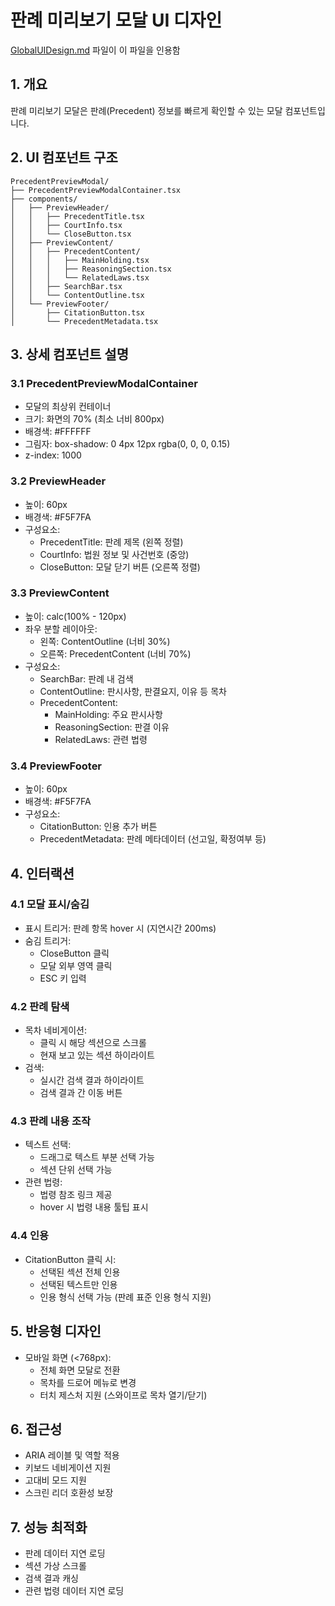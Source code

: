 # 판례 미리보기 모달 UI 디자인

[GlobalUIDesign.md](../../ui_structure/GlobalUIDesign.md) 파일이 이 파일을 인용함

## 1. 개요
판례 미리보기 모달은 판례(Precedent) 정보를 빠르게 확인할 수 있는 모달 컴포넌트입니다.

## 2. UI 컴포넌트 구조
```
PrecedentPreviewModal/
├── PrecedentPreviewModalContainer.tsx
├── components/
│   ├── PreviewHeader/
│   │   ├── PrecedentTitle.tsx
│   │   ├── CourtInfo.tsx
│   │   └── CloseButton.tsx
│   ├── PreviewContent/
│   │   ├── PrecedentContent/
│   │   │   ├── MainHolding.tsx
│   │   │   ├── ReasoningSection.tsx
│   │   │   └── RelatedLaws.tsx
│   │   ├── SearchBar.tsx
│   │   └── ContentOutline.tsx
│   └── PreviewFooter/
│       ├── CitationButton.tsx
│       └── PrecedentMetadata.tsx
```

## 3. 상세 컴포넌트 설명

### 3.1 PrecedentPreviewModalContainer
- 모달의 최상위 컨테이너
- 크기: 화면의 70% (최소 너비 800px)
- 배경색: #FFFFFF
- 그림자: box-shadow: 0 4px 12px rgba(0, 0, 0, 0.15)
- z-index: 1000

### 3.2 PreviewHeader
- 높이: 60px
- 배경색: #F5F7FA
- 구성요소:
  - PrecedentTitle: 판례 제목 (왼쪽 정렬)
  - CourtInfo: 법원 정보 및 사건번호 (중앙)
  - CloseButton: 모달 닫기 버튼 (오른쪽 정렬)

### 3.3 PreviewContent
- 높이: calc(100% - 120px)
- 좌우 분할 레이아웃:
  - 왼쪽: ContentOutline (너비 30%)
  - 오른쪽: PrecedentContent (너비 70%)
- 구성요소:
  - SearchBar: 판례 내 검색
  - ContentOutline: 판시사항, 판결요지, 이유 등 목차
  - PrecedentContent:
    - MainHolding: 주요 판시사항
    - ReasoningSection: 판결 이유
    - RelatedLaws: 관련 법령

### 3.4 PreviewFooter
- 높이: 60px
- 배경색: #F5F7FA
- 구성요소:
  - CitationButton: 인용 추가 버튼
  - PrecedentMetadata: 판례 메타데이터 (선고일, 확정여부 등)

## 4. 인터랙션

### 4.1 모달 표시/숨김
- 표시 트리거: 판례 항목 hover 시 (지연시간 200ms)
- 숨김 트리거:
  - CloseButton 클릭
  - 모달 외부 영역 클릭
  - ESC 키 입력

### 4.2 판례 탐색
- 목차 네비게이션:
  - 클릭 시 해당 섹션으로 스크롤
  - 현재 보고 있는 섹션 하이라이트
- 검색:
  - 실시간 검색 결과 하이라이트
  - 검색 결과 간 이동 버튼

### 4.3 판례 내용 조작
- 텍스트 선택:
  - 드래그로 텍스트 부분 선택 가능
  - 섹션 단위 선택 가능
- 관련 법령:
  - 법령 참조 링크 제공
  - hover 시 법령 내용 툴팁 표시

### 4.4 인용
- CitationButton 클릭 시:
  - 선택된 섹션 전체 인용
  - 선택된 텍스트만 인용
  - 인용 형식 선택 가능 (판례 표준 인용 형식 지원)

## 5. 반응형 디자인
- 모바일 화면 (<768px):
  - 전체 화면 모달로 전환
  - 목차를 드로어 메뉴로 변경
  - 터치 제스처 지원 (스와이프로 목차 열기/닫기)

## 6. 접근성
- ARIA 레이블 및 역할 적용
- 키보드 네비게이션 지원
- 고대비 모드 지원
- 스크린 리더 호환성 보장

## 7. 성능 최적화
- 판례 데이터 지연 로딩
- 섹션 가상 스크롤
- 검색 결과 캐싱
- 관련 법령 데이터 지연 로딩 